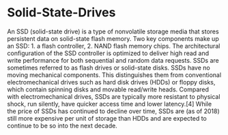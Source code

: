 # Solid-State-Drives

An SSD (solid-state drive) is a type of nonvolatile storage media that stores persistent data on solid-state flash memory. Two key components make up an SSD: 1. a flash controller, 2. NAND flash memory chips. The architectural configuration of the SSD controller is optimized to deliver high read and write performance for both sequential and random data requests. SSDs are sometimes referred to as flash drives or solid-state disks. SSDs have no moving mechanical components. This distinguishes them from conventional electromechanical drives such as hard disk drives (HDDs) or floppy disks, which contain spinning disks and movable read/write heads. Compared with electromechanical drives, SSDs are typically more resistant to physical shock, run silently, have quicker access time and lower latency.[4] While the price of SSDs has continued to decline over time, SSDs are (as of 2018) still more expensive per unit of storage than HDDs and are expected to continue to be so into the next decade.
